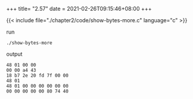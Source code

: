 +++
title= "2.57"
date = 2021-02-26T09:15:46+08:00
+++

{{< include file="./chapter2/code/show-bytes-more.c" language="c" >}}

run

    ./show-bytes-more

output

    48 01 00 00
    00 00 a4 43
    18 b7 2e 20 fd 7f 00 00
    48 01
    48 01 00 00 00 00 00 00
    00 00 00 00 00 80 74 40
